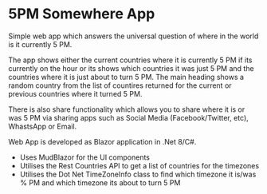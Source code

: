 # 5PM Somewhere App

Simple web app which answers the universal question of where in the world is it currently 5 PM.

The app shows either the current countries where it is currently 5 PM if its currently on the hour or its shows which countries it was just 5 PM and the countries where it is just about to turn 5 PM.  The main heading shows a random country from the list of countires returned for the current or previous countries where it turned 5 PM.

There is also share functionality which allows you to share where it is or was 5 PM via sharing apps such as Social Media (Facebook/Twitter, etc), WhastsApp or Email.

Web App is developed as Blazor application in .Net 8/C#.

* Uses MudBlazor for the UI components
* Utilises the Rest Countries API to get a list of countries for the timezones
* Utilises the Dot Net TimeZoneInfo class to find which timezone it is/was % PM and which timezone its about to turn 5 PM
